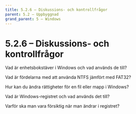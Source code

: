 ```yaml
---
title: 5.2.6 – Diskussions- och kontrollfrågor
parent: 5.2 – Uppbyggnad
grand_parent: 5 – Windows
---
```

# 5.2.6 – Diskussions- och kontrollfrågor

Vad är enhetsbokstäver i Windows och vad används de till?

Vad är fördelarna med att använda NTFS jämfört med FAT32?

Hur kan du ändra rättigheter för en fil eller mapp i Windows?

Vad är Windows-registret och vad används det till?

Varför ska man vara försiktig när man ändrar i registret?

